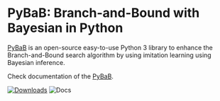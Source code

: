 # PyBaB:  Branch-and-Bound with Bayesian in Python

[PyBaB](https://pypi.org/project/pybab) is an open-source easy-to-use Python 3 library to enhance the
Branch-and-Bound search algorithm by using imitation learning using Bayesian inference.

Check documentation of the [PyBaB](https://pybab.readthedocs.io/en/latest).

[![Downloads](https://pepy.tech/badge/pybab)](https://pepy.tech/project/pybab) ![Docs](https://readthedocs.org/projects/pybab/badge)